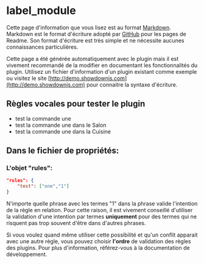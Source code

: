# label_module

Cette page d'information que vous lisez est au format [Markdown](https://fr.wikipedia.org/wiki/Markdown).
Markdown est le format d'écriture adopté par [GitHub](https://github.com/) pour les pages de Readme. 
Son format d'écriture est très simple et ne nécessite aucunes connaissances particulières.

Cette page a été générée automatiquement avec le plugin mais il est vivement recommandé de la modifier en documentant les fonctionnalités du plugin.
Utilisez un fichier d'information d'un plugin existant comme exemple ou visitez le site [http://demo.showdownjs.com](http://demo.showdownjs.com) pour connaitre la syntaxe d'écriture.

## Règles vocales pour tester le plugin
- test la commande une
- test la commande une dans le Salon
- test la commande une dans la Cuisine


## Dans le fichier de propriétés:
### L'objet "rules":

``` json
"rules": {
	"test": ["one","1"]
}
```

N'importe quelle phrase avec les termes "1" dans la phrase valide l'intention de la règle en relation.
Pour cette raison, il est vivement conseillé d'utiliser la validation d'une intention par termes **uniquement** pour des termes qui ne risquent pas trop souvent d'être dans d'autres phrases.

Si vous voulez quand même utiliser cette possibilité et qu'un conflit apparait avec une autre règle, vous pouvez choisir **l'ordre** de validation des règles des plugins.
Pour plus d'information, référez-vous à la documentation de développement.


<br><br><br><br>